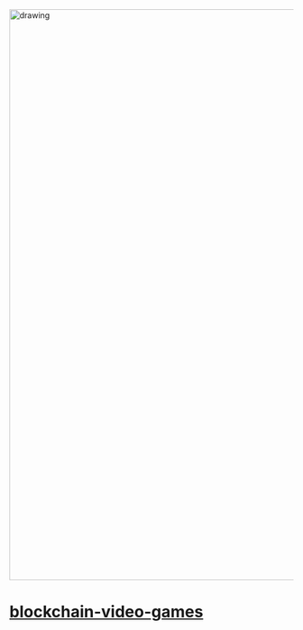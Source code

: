 <img src="https://hackernoon.com/banner-image.png" alt="drawing" width="1012"/>

# [blockchain-video-games](https://hackernoon.com/tagged/blockchain-video-games)
